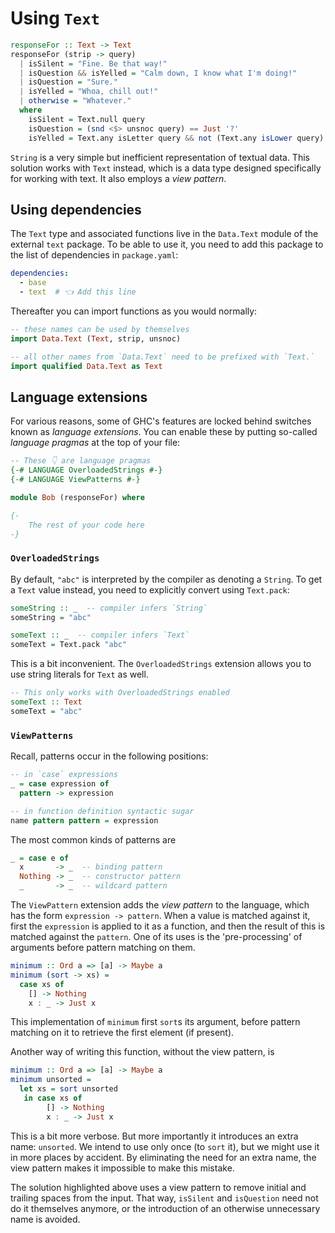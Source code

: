 # Using `Text`

```haskell
responseFor :: Text -> Text
responseFor (strip -> query)
  | isSilent = "Fine. Be that way!"
  | isQuestion && isYelled = "Calm down, I know what I'm doing!"
  | isQuestion = "Sure."
  | isYelled = "Whoa, chill out!"
  | otherwise = "Whatever."
  where
    isSilent = Text.null query
    isQuestion = (snd <$> unsnoc query) == Just '?'
    isYelled = Text.any isLetter query && not (Text.any isLower query)
```

`String` is a very simple but inefficient representation of textual data.
This solution works with `Text` instead, which is a data type designed specifically for working with text.
It also employs a _view pattern_.


## Using dependencies

The `Text` type and associated functions live in the `Data.Text` module of the external `text` package.
To be able to use it, you need to add this package to the list of dependencies in `package.yaml`:

```yaml
dependencies:
  - base
  - text  # 👈 Add this line
```

Thereafter you can import functions as you would normally:

```haskell
-- these names can be used by themselves
import Data.Text (Text, strip, unsnoc)

-- all other names from `Data.Text` need to be prefixed with `Text.`
import qualified Data.Text as Text
```


## Language extensions

For various reasons, some of GHC's features are locked behind switches known as _language extensions_.
You can enable these by putting so-called _language pragmas_ at the top of your file:

```haskell
-- These 👇 are language pragmas
{-# LANGUAGE OverloadedStrings #-}
{-# LANGUAGE ViewPatterns #-}

module Bob (responseFor) where

{-
    The rest of your code here
-}
```


### `OverloadedStrings`

By default, `"abc"` is interpreted by the compiler as denoting a `String`.
To get a `Text` value instead, you need to explicitly convert using `Text.pack`:

```haskell
someString :: _  -- compiler infers `String`
someString = "abc"

someText :: _  -- compiler infers `Text`
someText = Text.pack "abc"
```

This is a bit inconvenient.
The `OverloadedStrings` extension allows you to use string literals for `Text` as well.

```haskell
-- This only works with OverloadedStrings enabled
someText :: Text
someText = "abc"
```


### `ViewPatterns`

Recall, patterns occur in the following positions:

```haskell
-- in `case` expressions
_ = case expression of
  pattern -> expression

-- in function definition syntactic sugar
name pattern pattern = expression
```

The most common kinds of patterns are

```haskell
_ = case e of
  x       -> _  -- binding pattern
  Nothing -> _  -- constructor pattern
  _       -> _  -- wildcard pattern
```

The `ViewPattern` extension adds the _view pattern_ to the language, which has the form `expression -> pattern`.
When a value is matched against it, first the `expression` is applied to it as a function, and then the result of this is matched against the `pattern`.
One of its uses is the 'pre-processing' of arguments before pattern matching on them.

```haskell
minimum :: Ord a => [a] -> Maybe a
minimum (sort -> xs) =
  case xs of
    [] -> Nothing
    x : _ -> Just x
```

This implementation of `minimum` first `sort`s its argument, before pattern matching on it to retrieve the first element (if present).

Another way of writing this function, without the view pattern, is

```haskell
minimum :: Ord a => [a] -> Maybe a
minimum unsorted =
  let xs = sort unsorted
   in case xs of
        [] -> Nothing
        x : _ -> Just x
```

This is a bit more verbose.
But more importantly it introduces an extra name: `unsorted`.
We intend to use only once (to `sort` it), but we might use it in more places by accident.
By eliminating the need for an extra name, the view pattern makes it impossible to make this mistake.

The solution highlighted above uses a view pattern to remove initial and trailing spaces from the input.
That way, `isSilent` and `isQuestion` need not do it themselves anymore, or the introduction of an otherwise unnecessary name is avoided.
